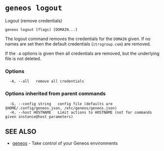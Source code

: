 # `geneos logout`

Logout (remove credentials)

```text
geneos logout [flags] [DOMAIN...]
```

The logout command removes the credentials for the `DOMAIN` given. If no
names are set then the default credentials (`itrsgroup.com`) are
removed.

If the `-A` options is given then all credentials are removed, but the
underlying file is not deleted.

### Options

```text
  -A, --all   remove all credentials
```

### Options inherited from parent commands

```text
  -G, --config string   config file (defaults are $HOME/.config/geneos.json, /etc/geneos/geneos.json)
  -H, --host HOSTNAME   Limit actions to HOSTNAME (not for commands given instance@host parameters)
```

## SEE ALSO

* [geneos](geneos.md)	 - Take control of your Geneos environments
